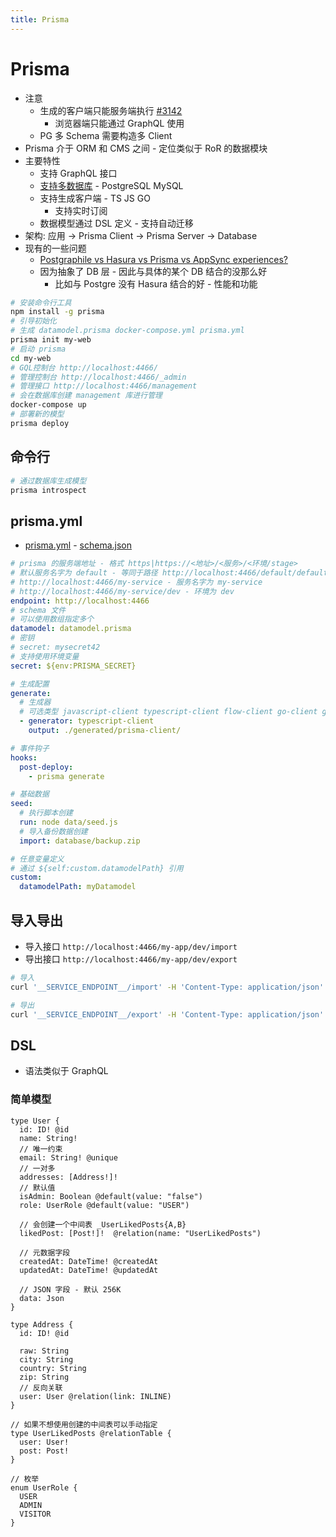 ```yaml
---
title: Prisma
---
```


# Prisma

- 注意
  - 生成的客户端只能服务端执行 [#3142](https://github.com/prisma/prisma/issues/3142)
    - 浏览器端只能通过 GraphQL 使用
  - PG 多 Schema 需要构造多 Client
- Prisma 介于 ORM 和 CMS 之间 - 定位类似于 RoR 的数据模块
- 主要特性
  - 支持 GraphQL 接口
  - [支持多数据库](https://www.prisma.io/features/databases) - PostgreSQL MySQL
  - 支持生成客户端 - TS JS GO
    - 支持实时订阅
  - 数据模型通过 DSL 定义 - 支持自动迁移
- 架构: 应用 -> Prisma Client -> Prisma Server -> Database
- 现有的一些问题
  - [Postgraphile vs Hasura vs Prisma vs AppSync experiences?](https://www.reddit.com/r/graphql/comments/ah27k1/postgraphile_vs_hasura_vs_prisma_vs_appsync/)
  - 因为抽象了 DB 层 - 因此与具体的某个 DB 结合的没那么好
    - 比如与 Postgre 没有 Hasura 结合的好 - 性能和功能

```bash
# 安装命令行工具
npm install -g prisma
# 引导初始化
# 生成 datamodel.prisma docker-compose.yml prisma.yml
prisma init my-web
# 启动 prisma
cd my-web
# GQL控制台 http://localhost:4466/
# 管理控制台 http://localhost:4466/_admin
# 管理接口 http://localhost:4466/management
# 会在数据库创建 management 库进行管理
docker-compose up
# 部署新的模型
prisma deploy
```

## 命令行

```bash
# 通过数据库生成模型
prisma introspect
```

## prisma.yml

- [prisma.yml](https://www.prisma.io/docs/prisma-cli-and-configuration/prisma-yml-5cy7/) - [schema.json](https://github.com/prisma/prisma-json-schema/blob/master/src/schema.json)

```yaml
# prisma 的服务端地址 - 格式 https|https://<地址>/<服务>/<环境/stage>
# 默认服务名字为 default - 等同于路径 http://localhost:4466/default/default
# http://localhost:4466/my-service - 服务名字为 my-service
# http://localhost:4466/my-service/dev - 环境为 dev
endpoint: http://localhost:4466
# schema 文件
# 可以使用数组指定多个
datamodel: datamodel.prisma
# 密钥
# secret: mysecret42
# 支持使用环境变量
secret: ${env:PRISMA_SECRET}

# 生成配置
generate:
  # 生成器
  # 可选类型 javascript-client typescript-client flow-client go-client graphql-schema
  - generator: typescript-client
    output: ./generated/prisma-client/

# 事件钩子
hooks:
  post-deploy:
    - prisma generate

# 基础数据
seed:
  # 执行脚本创建
  run: node data/seed.js
  # 导入备份数据创建
  import: database/backup.zip

# 任意变量定义
# 通过 ${self:custom.datamodelPath} 引用
custom:
  datamodelPath: myDatamodel
```

## 导入导出

- 导入接口 `http://localhost:4466/my-app/dev/import`
- 导出接口 `http://localhost:4466/my-app/dev/export`

```bash
# 导入
curl '__SERVICE_ENDPOINT__/import' -H 'Content-Type: application/json' -H 'Authorization: Bearer __JWT_AUTH_TOKEN__' -d '{"valueType":"__NDF_TYPE__","values": __DATA__ }' -sSv

# 导出
curl '__SERVICE_ENDPOINT__/export' -H 'Content-Type: application/json' -H 'Authorization: Bearer __JWT_AUTH_TOKEN__' -d '{"fileType":"__NDF_TYPE__","cursor": {"table":__TABLE__,"row":__ROW__,"field":__FIELD__,"array":__ARRAY__}} }' -sSv
```

## DSL

- 语法类似于 GraphQL

### 简单模型

```prisma
type User {
  id: ID! @id
  name: String!
  // 唯一约束
  email: String! @unique
  // 一对多
  addresses: [Address!]!
  // 默认值
  isAdmin: Boolean @default(value: "false")
  role: UserRole @default(value: "USER")

  // 会创建一个中间表 _UserLikedPosts{A,B}
  likedPost: [Post!]!  @relation(name: "UserLikedPosts")

  // 元数据字段
  createdAt: DateTime! @createdAt
  updatedAt: DateTime! @updatedAt

  // JSON 字段 - 默认 256K
  data: Json
}

type Address {
  id: ID! @id

  raw: String
  city: String
  country: String
  zip: String
  // 反向关联
  user: User @relation(link: INLINE)
}

// 如果不想使用创建的中间表可以手动指定
type UserLikedPosts @relationTable {
  user: User!
  post: Post!
}

// 枚举
enum UserRole {
  USER
  ADMIN
  VISITOR
}
```
